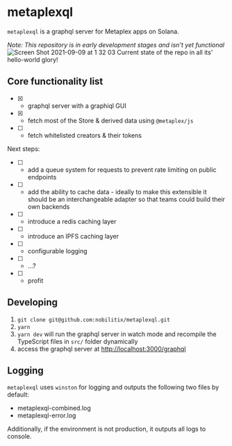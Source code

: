 # metaplexql

`metaplexql` is a graphql server for Metaplex apps on Solana.

*Note: This repository is in early development stages and isn't yet functional*
![Screen Shot 2021-09-09 at 1 32 03](https://user-images.githubusercontent.com/1970424/132594439-cb248648-5c5e-40eb-bcce-de76733ca867.png)
Current state of the repo in all its' hello-world glory!

## Core functionality list
- [x] - graphql server with a graphiql GUI
- [x] - fetch most of the Store & derived data using `@metaplex/js`
- [ ] - fetch whitelisted creators & their tokens

Next steps:
- [ ] - add a queue system for requests to prevent rate limiting on public endpoints
- [ ] - add the ability to cache data - ideally to make this extensible it should be an interchangeable adapter so that teams could build their own backends
- [ ] - introduce a redis caching layer
- [ ] - introduce an IPFS caching layer
- [ ] - configurable logging
- [ ] - ...?
- [ ] - profit

## Developing
1. `git clone git@github.com:nobilitix/metaplexql.git`
2. `yarn`
3. `yarn dev` will run the graphql server in watch mode and recompile the TypeScript files in `src/` folder dynamically
4. access the graphql server at [http://localhost:3000/graphql](http://localhost:3000/graphql)

## Logging
`metaplexql` uses `winston` for logging and outputs the following two files by default:
- metaplexql-combined.log
- metaplexql-error.log

Additionally, if the environment is not production, it outputs all logs to console.
